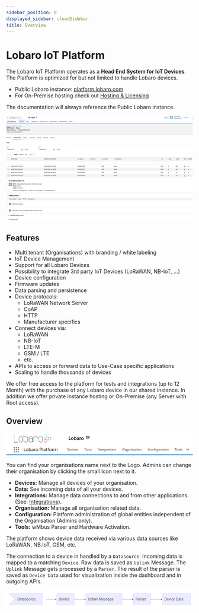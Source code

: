```yaml
---
sidebar_position: 0
displayed_sidebar: cloudSidebar
title: Overview
---
```


# Lobaro IoT Platform

<IIcon icon="oui:app-graph" height="64" /> 


The Lobaro IoT Platform operates as a **Head End System for IoT Devices**. The Platform is optimized for but not limited
to handle Lobaro devices.

- Public Lobaro instance: [platform.lobaro.com](https://platform.lobaro.com/)
- For On-Premise hosting check out [Hosting & Licensing](./license)

The documentation will always reference the Public Lobaro instance.

![img.png](./img/platform-frontpage.png)

## Features

* Multi tenant (Organisations) with branding / white labeling
* IoT Device Management
* Support for all Lobaro Devices
* Possibility to integrate 3rd party IoT Devices (LoRaWAN, NB-IoT, ...)
* Device configuration
* Firmware updates
* Data parsing and persistence
* Device protocols:
    * LoRaWAN Network Server
    * CoAP
    * HTTP
    * Manufacturer specifics
* Connect devices via:
    * LoRaWAN
    * NB-IoT
    * LTE-M
    * GSM / LTE
    * etc.
* APIs to access or forward data to Use-Case specific applications
* Scaling to handle thousands of devices

We offer free access to the platform for tests and integrations (up to 12 Month) with the purchase of any Lobaro device
in our shared instance. In addition we offer private instance hosting or On-Premise (any Server with Root access).

## Overview

![img.png](img/navigation.png)

You can find your organisations name next to the Logo. Admins can change their organisation by clicking the small Icon
next to it.

* **Devices:** Manage all devices of your organisation.
* **Data:** See incoming data of all your devices.
* **Integrations:** Manage data connections to and from other applications. (See: [Integrations](integrations/index.md)).
* **Organisation:** Manage all organisation related data.
* **Configuration:** Platform administration of global entities independent of the Organisation (Admins only).
* **Tools:** wMbus Parser and Hardware Activation.

The platform shows device data received via various data sources like LoRaWAN, NB.IoT, GSM, etc.

The connection to a device in handled by a `Datasource`. Incoming data is mapped to a matching `Device`. Raw data is saved
as `Uplink` Message. The `Uplink` Message gets processed by a `Parser`. The result of the parser is saved as `Device Data` used
for visualization inside the dashboard and in outgoing APIs.

![img.png](img/data-pipeline.png)